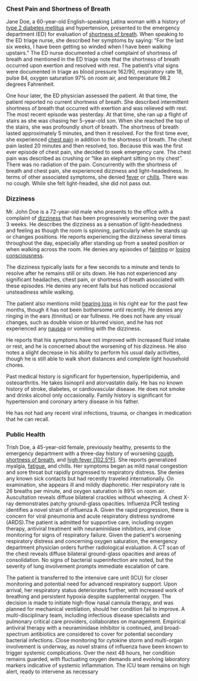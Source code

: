 ### Chest Pain and Shortness of Breath

Jane Doe, a 60-year-old English-speaking Latina woman with a history of [type 2 diabetes mellitus](Condition-Type2DiabetesMellitus.html) and hypertension, presented to the emergency department (ED) for evaluation of [shortness of breath](Observation-ShortnessOfBreathSymptom.html). When speaking to the ED triage nurse, she described her symptoms by saying: “For the last six weeks, I have been getting so winded when I have been walking upstairs.” The ED nurse documented a chief complaint of shortness of breath and mentioned in the ED triage note that the shortness of breath occurred upon exertion and resolved with rest.  The patient’s vital signs were documented in triage as blood pressure 162/90, respiratory rate 18, pulse 84, oxygen saturation 97% on room air, and temperature 98.2 degrees Fahrenheit.

One hour later, the ED physician assessed the patient. At that time, the patient reported no current shortness of breath. She described intermittent shortness of breath that occurred with exertion and was relieved with rest. The most recent episode was yesterday. At that time, she ran up a flight of stairs as she was chasing her 5-year-old son. When she reached the top of the stairs, she was profoundly short of breath. The shortness of breath lasted approximately 5 minutes, and then it resolved. For the first time ever, she experienced [chest pain](Observation-ChestPainSymptom.html) in addition to the shortness of breath. The chest pain lasted 20 minutes and then resolved, too. Because this was the first ever episode of chest pain, she decided to seek emergency care. The chest pain was described as crushing or “like an elephant sitting on my chest”. There was no radiation of the pain. Concurrently with the shortness of breath and chest pain, she experienced dizziness and light-headedness. In terms of other associated symptoms, she denied [fever](Observation-FeverSymptomAbsence.html) or [chills](Observation-ChillSymptomAbsence.html). There was no cough. While she felt light-headed, she did not pass out.

### Dizziness

Mr. John Doe is a 72-year-old male who presents to the office with a complaint of [dizziness](Observation-DizzinessSymptom.html) that has been progressively worsening over the past 3 weeks. He describes the dizziness as a sensation of light-headedness and feeling as though the room is spinning, particularly when he stands up or changes positions. He reports experiencing the dizziness several times throughout the day, especially after standing up from a seated position or when walking across the room. He denies any episodes of [fainting](Observation-FaintingSymptomAbsence.html) or [losing consciousness](Observation-UnconsciousnessSymptomAbsence.html).  

The dizziness typically lasts for a few seconds to a minute and tends to resolve after he remains still or sits down. He has not experienced any significant headaches, chest pain, or shortness of breath associated with these episodes. He denies any recent falls but has noticed occasional unsteadiness while walking.

The patient also mentions mild [hearing loss](Observation-HearingLossSymptom.html) in his right ear for the past few months, though it has not been bothersome until recently. He denies any ringing in the ears (tinnitus) or ear fullness.  He does not have any visual changes, such as double vision or blurred vision, and he has not experienced any [nausea](Observation-NaueaSymptomAbsence.html) or vomiting with the dizziness. 

He reports that his symptoms have not improved with increased fluid intake or rest, and he is concerned about the worsening of his dizziness. He also notes a slight decrease in his ability to perform his usual daily activities, though he is still able to walk short distances and complete light household chores.

Past medical history is significant for hypertension, hyperlipidemia, and osteoarthritis. He takes lisinopril and atorvastatin daily. He has no known history of stroke, diabetes, or cardiovascular disease. He does not smoke and drinks alcohol only occasionally. Family history is significant for hypertension and coronary artery disease in his father.

He has not had any recent viral infections, trauma, or changes in medication that he can recall.

### Public Health
Trish Doe, a 45-year-old female, previously healthy, presents to the emergency department with a three-day history of worsening [cough](Observation-CoughSymptom.html), [shortness of breath](Observation-ShortnessOfBreathPHSymptom.html), and [high fever (102.5°F)](Observation-FeverSymptom.html). She reports generalized myalgia, [fatigue](Observation-FatigueSymptom.html), and chills. Her symptoms began as mild nasal congestion and sore throat but rapidly progressed to respiratory distress. She denies any known sick contacts but had recently traveled internationally.  On examination, she appears ill and mildly diaphoretic. Her respiratory rate is 26 breaths per minute, and oxygen saturation is 89% on room air. Auscultation reveals diffuse bilateral crackles without wheezing. A chest X-ray demonstrates patchy ground-glass opacities. Influenza PCR testing identifies a novel strain of influenza A. Given the rapid progression, there is concern for viral pneumonia and acute respiratory distress syndrome (ARDS).The patient is admitted for supportive care, including oxygen therapy, antiviral treatment with neuraminidase inhibitors, and close monitoring for signs of respiratory failure.  Given the patient's worsening respiratory distress and concerning oxygen saturation, the emergency department physician orders further radiological evaluation. A CT scan of the chest reveals diffuse bilateral ground-glass opacities and areas of consolidation. No signs of bacterial superinfection are noted, but the severity of lung involvement prompts immediate escalation of care.

The patient is transferred to the intensive care unit (ICU) for closer monitoring and potential need for advanced respiratory support. Upon arrival, her respiratory status deteriorates further, with increased work of breathing and persistent hypoxia despite supplemental oxygen. The decision is made to initiate high-flow nasal cannula therapy, and was planned for mechanical ventilation, should her condition fail to improve.  A multi-disciplinary team, including infectious disease specialists and pulmonary critical care providers, collaborates on management. Empirical antiviral therapy with a neuraminidase inhibitor is continued, and broad-spectrum antibiotics are considered to cover for potential secondary bacterial infections.  Close monitoring for cytokine storm and multi-organ involvement is underway, as novel strains of influenza have been known to trigger systemic complications.  Over the next 48 hours, her condition remains guarded, with fluctuating oxygen demands and evolving laboratory markers indicative of systemic inflammation. The ICU team remains on high alert, ready to intervene as necessary
